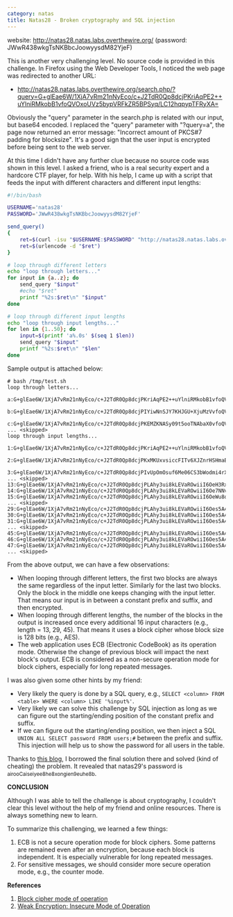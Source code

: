 ```yaml
---
category: natas
title: Natas28 - Broken cryptography and SQL injection
---
```


website: http://natas28.natas.labs.overthewire.org/ (password: JWwR438wkgTsNKBbcJoowyysdM82YjeF)

This is another very challenging level. No source code is provided in this challenge.
In Firefox using the Web Developer Tools, I noticed the web page was redirected to another URL:
- http://natas28.natas.labs.overthewire.org/search.php/?query=G+glEae6W/1XjA7vRm21nNyEco/c+J2TdR0Qp8dcjPKriAqPE2++uYlniRMkobB1vfoQVOxoUVz5bypVRFkZR5BPSyq/LC12hqpypTFRyXA=

Obviously the "query" parameter in the search.php is related with our input, but base64 encoded.
I replaced the "query" parameter with "?query=a", the page now returned an error message:
"Incorrect amount of PKCS#7 padding for blocksize". 
It's a good sign that the user input is encrypted before being sent to the web server.

At this time I didn't have any further clue because no source code was shown in this level.
I asked a friend, who is a real security expert and a hardcore CTF player, for help.
With his help, I came up with a script that feeds the input with different characters and different input lengths:

```bash
#!/bin/bash

USERNAME='natas28'
PASSWORD='JWwR438wkgTsNKBbcJoowyysdM82YjeF'

send_query()
{
    ret=$(curl -isu "$USERNAME:$PASSWORD" "http://natas28.natas.labs.overthewire.org" -F "query=$1" | grep Location | cut -d'=' -f2)
    ret=$(urlencode -d "$ret")
}

# loop through different letters
echo "loop through letters..."
for input in {a..z}; do
    send_query "$input"
    #echo "$ret"
    printf "%2s:$ret\n" "$input"
done

# loop through different input lengths
echo "loop through input lengths..."
for len in {1..50}; do
    input=$(printf 'a%.0s' $(seq 1 $len))
    send_query "$input"
    printf "%2s:$ret\n" "$len"
done
```

Sample output is attached below:
```plain
# bash /tmp/test.sh
loop through letters...
 a:G+glEae6W/1XjA7vRm21nNyEco/c+J2TdR0Qp8dcjPKriAqPE2++uYlniRMkobB1vfoQVOxoUVz5bypVRFkZR5BPSyq/LC12hqpypTFRyXA=
 b:G+glEae6W/1XjA7vRm21nNyEco/c+J2TdR0Qp8dcjPIYiwNnSJY7KHJGU+XjuMzVvfoQVOxoUVz5bypVRFkZR5BPSyq/LC12hqpypTFRyXA=
 c:G+glEae6W/1XjA7vRm21nNyEco/c+J2TdR0Qp8dcjPKEMZKNASy09t5ooTNAbaX0vfoQVOxoUVz5bypVRFkZR5BPSyq/LC12hqpypTFRyXA=
... <skipped>
loop through input lengths...
 1:G+glEae6W/1XjA7vRm21nNyEco/c+J2TdR0Qp8dcjPKriAqPE2++uYlniRMkobB1vfoQVOxoUVz5bypVRFkZR5BPSyq/LC12hqpypTFRyXA=
 2:G+glEae6W/1XjA7vRm21nNyEco/c+J2TdR0Qp8dcjPKxMKUxvsiccFITv6XJZnrHSHmaB7HSm1mCAVyTVcLgDq3tm9uspqc7cbNaAQ0sTFc=
 3:G+glEae6W/1XjA7vRm21nNyEco/c+J2TdR0Qp8dcjPIvUpOmOsuf6Me06CS3bWodmi4rXbbzHxmhT3Vnjq2qkEJJuT5N6gkJR5mVucRLNRo=
... <skipped>
13:G+glEae6W/1XjA7vRm21nNyEco/c+J2TdR0Qp8dcjPLAhy3ui8kLEVaROwiiI6OeH3RxTXb8xdRkxqIh5u2Y5GIjoU2cQpG5h3WwP7xz1O3YrlHX2nGysIPZGaDXuIuY
14:G+glEae6W/1XjA7vRm21nNyEco/c+J2TdR0Qp8dcjPLAhy3ui8kLEVaROwiiI6Oe7NNvj9kWTUA1QORJcH0n5UJXo0PararywOOh1xzgPdF7e6ymVfKYoyHpDj96YNTY
15:G+glEae6W/1XjA7vRm21nNyEco/c+J2TdR0Qp8dcjPLAhy3ui8kLEVaROwiiI6OeWu8qmX2iNj9yo/rTMtFzb6dz8xhQlKoBQI8fl9A304VnjFdz7MKPhw5PTrxsgHCk
... <skipped>
29:G+glEae6W/1XjA7vRm21nNyEco/c+J2TdR0Qp8dcjPLAhy3ui8kLEVaROwiiI6Oes5A4wo33m2XSYVHfWPfqox90cU12/MXUZMaiIebtmORiI6FNnEKRuYd1sD+8c9Tt2K5R19pxsrCD2Rmg17iLmA==
30:G+glEae6W/1XjA7vRm21nNyEco/c+J2TdR0Qp8dcjPLAhy3ui8kLEVaROwiiI6Oes5A4wo33m2XSYVHfWPfqo+zTb4/ZFk1ANUDkSXB9J+VCV6ND2q2q8sDjodcc4D3Re3usplXymKMh6Q4/emDU2A==
31:G+glEae6W/1XjA7vRm21nNyEco/c+J2TdR0Qp8dcjPLAhy3ui8kLEVaROwiiI6Oes5A4wo33m2XSYVHfWPfqo1rvKpl9ojY/cqP60zLRc2+nc/MYUJSqAUCPH5fQN9OFZ4xXc+zCj4cOT068bIBwpA==
... <skipped>
45:G+glEae6W/1XjA7vRm21nNyEco/c+J2TdR0Qp8dcjPLAhy3ui8kLEVaROwiiI6Oes5A4wo33m2XSYVHfWPfqo7OQOMKN95tl0mFR31j36qMfdHFNdvzF1GTGoiHm7ZjkYiOhTZxCkbmHdbA/vHPU7diuUdfacbKwg9kZoNe4i5g=
46:G+glEae6W/1XjA7vRm21nNyEco/c+J2TdR0Qp8dcjPLAhy3ui8kLEVaROwiiI6Oes5A4wo33m2XSYVHfWPfqo7OQOMKN95tl0mFR31j36qPs02+P2RZNQDVA5ElwfSflQlejQ9qtqvLA46HXHOA90Xt7rKZV8pijIekOP3pg1Ng=
47:G+glEae6W/1XjA7vRm21nNyEco/c+J2TdR0Qp8dcjPLAhy3ui8kLEVaROwiiI6Oes5A4wo33m2XSYVHfWPfqo7OQOMKN95tl0mFR31j36qNa7yqZfaI2P3Kj+tMy0XNvp3PzGFCUqgFAjx+X0DfThWeMV3Pswo+HDk9OvGyAcKQ=
... <skipped>
```

From the above output, we can have a few observations:

-    When looping through different letters, the first two blocks are always the same regardless of the input letter.
Similarly for the last two blocks. Only the block in the middle one keeps changing with the input letter.
That means our input is in between a constant prefix and suffix, and then encrypted.
-    When looping through different lengths, the number of the blocks in the output is increased once every additional 16 input characters (e.g., length = 13, 29, 45).
That means it uses a block cipher whose block size is 128 bits (e.g., AES).
-    The web application uses ECB (Electronic CodeBook) as its operation mode. Otherwise the change of previous block will impact the next block's output.
ECB is considered as a non-secure operation mode for block ciphers, especially for long repeated messages.


I was also given some other hints by my friend:
-    Very likely the query is done by a SQL query, e.g., `SELECT <column> FROM <table> WHERE <column> LIKE '%input%'`.
-    Very likely we can solve this challenge by SQL injection as long as we can figure out the starting/ending position of the constant prefix and suffix.
-    If we can figure out the starting/ending position, we then inject a SQL `UNION ALL SELECT password FROM users;#` between the prefix and suffix.
This injection will help us to show the password for all users in the table.


Thanks to <a href="https://axcheron.github.io/writeups/otw/natas/#natas-28-solution">this blog</a>, I borrowed the final solution there and solved (kind of cheating) the problem.
It revealed that natas29's password is <small>airooCaiseiyee8he8xongien9euhe8b</small>.



<strong>CONCLUSION</strong>

Although I was able to tell the challenge is about cryptography,
I couldn't clear this level without the help of my friend and online resources.
There is always something new to learn.

To summarize this challenging, we learned a few things:
1. ECB is not a secure operation mode for block ciphers. Some patterns are remained even after an encryption, because each block is independent.
It is especially vulnerable for long repeated messages.
2. For sensitive messages, we should consider more secure operation mode, e.g., the counter mode.

<strong>References</strong>

1. <a href="https://en.wikipedia.org/wiki/Block_cipher_mode_of_operation">Block cipher mode of operation</a>
2. <a href="https://vulncat.fortify.com/en/detail?id=desc.semantic.cpp.weak_encryption_insecure_mode_of_operation">Weak Encryption: Insecure Mode of Operation</a>

